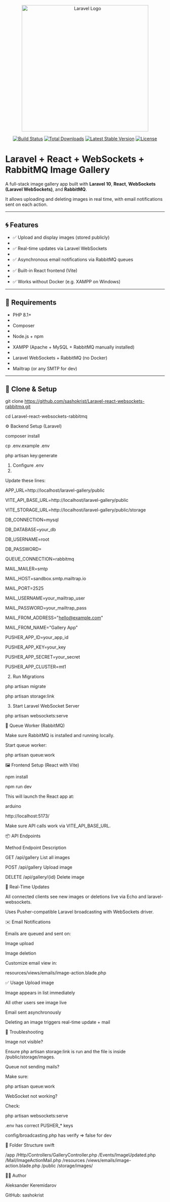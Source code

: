 <p align="center"><a href="https://laravel.com" target="_blank"><img src="https://raw.githubusercontent.com/laravel/art/master/logo-lockup/5%20SVG/2%20CMYK/1%20Full%20Color/laravel-logolockup-cmyk-red.svg" width="400" alt="Laravel Logo"></a></p>

<p align="center">
<a href="https://github.com/laravel/framework/actions"><img src="https://github.com/laravel/framework/workflows/tests/badge.svg" alt="Build Status"></a>
<a href="https://packagist.org/packages/laravel/framework"><img src="https://img.shields.io/packagist/dt/laravel/framework" alt="Total Downloads"></a>
<a href="https://packagist.org/packages/laravel/framework"><img src="https://img.shields.io/packagist/v/laravel/framework" alt="Latest Stable Version"></a>
<a href="https://packagist.org/packages/laravel/framework"><img src="https://img.shields.io/packagist/l/laravel/framework" alt="License"></a>
</p>


# Laravel + React + WebSockets + RabbitMQ Image Gallery

A full-stack image gallery app built with **Laravel 10**, **React**, **WebSockets (Laravel WebSockets)**, and **RabbitMQ**.  

It allows uploading and deleting images in real time, with email notifications sent on each action.

---

## 🌀 Features

- ✅ Upload and display images (stored publicly)
- 
- ✅ Real-time updates via Laravel WebSockets
- 
- ✅ Asynchronous email notifications via RabbitMQ queues
- 
- ✅ Built-in React frontend (Vite)
- 
- ✅ Works without Docker (e.g. XAMPP on Windows)

---

## 🔧 Requirements

- PHP 8.1+
- 
- Composer
- 
- Node.js + npm
- 
- XAMPP (Apache + MySQL + RabbitMQ manually installed)
- 
- Laravel WebSockets + RabbitMQ (no Docker)
- 
- Mailtrap (or any SMTP for dev)

---

## 🚀 Clone & Setup


git clone https://github.com/sashokrist/Laravel-react-websockets-rabbitmq.git

cd Laravel-react-websockets-rabbitmq

⚙️ Backend Setup (Laravel)

composer install

cp .env.example .env

php artisan key:generate

1. Configure .env
2. 
Update these lines:

APP_URL=http://localhost/laravel-gallery/public

VITE_API_BASE_URL=http://localhost/laravel-gallery/public

VITE_STORAGE_URL=http://localhost/laravel-gallery/public/storage

DB_CONNECTION=mysql

DB_DATABASE=your_db

DB_USERNAME=root

DB_PASSWORD=

QUEUE_CONNECTION=rabbitmq

MAIL_MAILER=smtp

MAIL_HOST=sandbox.smtp.mailtrap.io

MAIL_PORT=2525

MAIL_USERNAME=your_mailtrap_user

MAIL_PASSWORD=your_mailtrap_pass

MAIL_FROM_ADDRESS="hello@example.com"

MAIL_FROM_NAME="Gallery App"

PUSHER_APP_ID=your_app_id

PUSHER_APP_KEY=your_key

PUSHER_APP_SECRET=your_secret

PUSHER_APP_CLUSTER=mt1

2. Run Migrations

php artisan migrate

php artisan storage:link

3. Start Laravel WebSocket Server

php artisan websockets:serve

💌 Queue Worker (RabbitMQ)

Make sure RabbitMQ is installed and running locally.

Start queue worker:

php artisan queue:work

🖼 Frontend Setup (React with Vite)

npm install

npm run dev

This will launch the React app at:

arduino

http://localhost:5173/

Make sure API calls work via VITE_API_BASE_URL.

📦 API Endpoints

Method	Endpoint	Description

GET	/api/gallery	List all images

POST	/api/gallery	Upload image

DELETE	/api/gallery/{id}	Delete image

🔁 Real-Time Updates

All connected clients see new images or deletions live via Echo and laravel-websockets.

Uses Pusher-compatible Laravel broadcasting with WebSockets driver.

✉️ Email Notifications

Emails are queued and sent on:

Image upload

Image deletion

Customize email view in:

resources/views/emails/image-action.blade.php

✅ Usage
Upload image

Image appears in list immediately

All other users see image live

Email sent asynchronously

Deleting an image triggers real-time update + mail

🧹 Troubleshooting

Image not visible?

Ensure php artisan storage:link is run and the file is inside /public/storage/images.

Queue not sending mails?

Make sure:

php artisan queue:work

WebSocket not working?

Check:

php artisan websockets:serve

.env has correct PUSHER_* keys

config/broadcasting.php has verify => false for dev

📂 Folder Structure
swift

/app
    /Http/Controllers/GalleryController.php
    /Events/ImageUpdated.php
    /Mail/ImageActionMail.php
/resources
    /views/emails/image-action.blade.php
/public
    /storage/images/
    
👨‍💻 Author

Aleksander Keremidarov

GitHub: sashokrist


